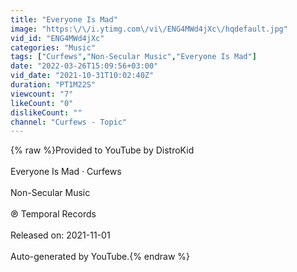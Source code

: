 ```yaml
---
title: "Everyone Is Mad"
image: "https:\/\/i.ytimg.com\/vi\/ENG4MWd4jXc\/hqdefault.jpg"
vid_id: "ENG4MWd4jXc"
categories: "Music"
tags: ["Curfews","Non-Secular Music","Everyone Is Mad"]
date: "2022-03-26T15:09:56+03:00"
vid_date: "2021-10-31T10:02:40Z"
duration: "PT1M22S"
viewcount: "7"
likeCount: "0"
dislikeCount: ""
channel: "Curfews - Topic"
---
```

{% raw %}Provided to YouTube by DistroKid<br /><br />Everyone Is Mad · Curfews<br /><br />Non-Secular Music<br /><br />℗ Temporal Records<br /><br />Released on: 2021-11-01<br /><br />Auto-generated by YouTube.{% endraw %}
